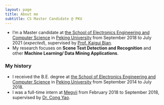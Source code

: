 ```yaml
---
layout: page
title: About me
subtitle: CS Master Candidate @ PKU
---
```


* I’m a Master candidate at [the School of Electronics Engineering and Computer Science](http://eecs.pku.edu.cn/) in [Peking University](www.pku.edu.cn) from September 2018 to July 2021 (_expected_), supervised by [Prof. Kaigui Bian](http://net.pku.edu.cn/~bkg/).
* My research focuses on **Scene Text Detection and Recognition** and other **Machine Learning/ Data Mining Applications**.

### My history
* I received the B.E. degree at [the School of Electronics Engineering and Computer Science](http://eecs.pku.edu.cn/) in [Peking University](https://www.pku.edu.cn/) from September 2014 to July 2018.
* I was a full-time intern at [Megvii](https://www.microsoft.com/en-us/research/group/social-computing-beijing/) from February 2018 to September 2018, supervised by [Dr. Cong Yao](https://cong-yao.weebly.com/).
